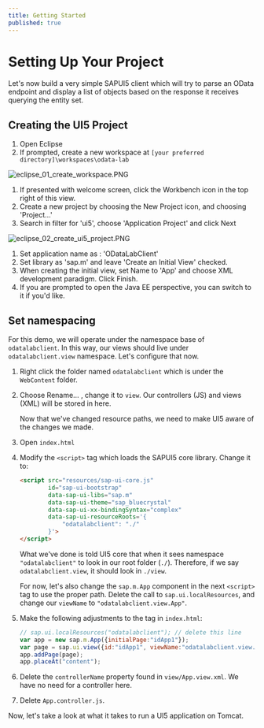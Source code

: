 ```yaml
---
title: Getting Started
published: true
---
```


# Setting Up Your Project

Let's now build a very simple SAPUI5 client which will try to parse an OData endpoint and display a list of objects based on the response it receives querying the entity set.

## Creating the UI5 Project

1. Open Eclipse
1. If prompted, create a new workspace at `[your preferred directory]\workspaces\odata-lab`

![eclipse_01_create_workspace.PNG]({{site.baseurl}}/img/eclipse_01_create_workspace.PNG)

1. If presented with welcome screen, click the Workbench icon in the top right of this view.
1. Create a new project by choosing the New Project icon, and choosing 'Project…'
1. Search in filter for 'ui5', choose 'Application Project' and click Next

![eclipse_02_create_ui5_project.PNG]({{site.baseurl}}/img/eclipse_02_create_ui5_project.PNG)

1. Set application name as : 'ODataLabClient'
1. Set library as 'sap.m' and leave 'Create an Initial View' checked.
1. When creating the initial view, set Name to 'App' and choose XML development paradigm. Click Finish.
1. If you are prompted to open the Java EE perspective, you can switch to it if you'd like.

## Set namespacing

For this demo, we will operate under the namespace base of `odatalabclient`. In this way, our views should live under `odatalabclient.view` namespace. Let's configure that now.

1. Right click the folder named `odatalabclient` which is under the `WebContent` folder.
1. Choose Rename&hellip; , change it to `view`. Our controllers (JS) and views (XML) will be stored in here.

    Now that we've changed resource paths, we need to make UI5 aware of the changes we made.

1. Open `index.html`
1. Modify the `<script>` tag which loads the SAPUI5 core library. Change it to:

    ```html
    <script src="resources/sap-ui-core.js"
            id="sap-ui-bootstrap"
            data-sap-ui-libs="sap.m"
            data-sap-ui-theme="sap_bluecrystal"
            data-sap-ui-xx-bindingSyntax="complex"
            data-sap-ui-resourceRoots='{
                "odatalabclient": "./"
            }'>
    </script>
    ```

    What we've done is told UI5 core that when it sees namespace `"odatalabclient"` to look in our root folder (`./`). Therefore, if we say `odatalabclient.view`, it should look in `./view`.

    For now, let's also change the `sap.m.App` component in the next `<script>` tag to use the proper path. Delete the call to `sap.ui.localResources`, and change our `viewName` to `"odatalabclient.view.App"`.

1. Make the following adjustments to the tag in `index.html`:

    ```js
    // sap.ui.localResources("odatalabclient"); // delete this line
    var app = new sap.m.App({initialPage:"idApp1"});
    var page = sap.ui.view({id:"idApp1", viewName:"odatalabclient.view.App", type:sap.ui.core.mvc.ViewType.XML});
    app.addPage(page);
    app.placeAt("content");
    ```

1. Delete the `controllerName` property found in `view/App.view.xml`. We have no need for a controller here.
1. Delete `App.controller.js`.

Now, let's take a look at what it takes to run a UI5 application on Tomcat.
